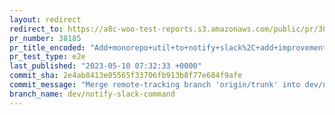 ```yaml
---
layout: redirect
redirect_to: https://a8c-woo-test-reports.s3.amazonaws.com/public/pr/38185/e2e/index.html
pr_number: 38185
pr_title_encoded: "Add+monorepo+util+to+notify+slack%2C+add+improvements+to+calling+utils+and+type+clean+up."
pr_test_type: e2e
last_published: "2023-05-10 07:32:33 +0000"
commit_sha: 2e4ab8413e05565f33706fb913b8f77e684f9afe
commit_message: "Merge remote-tracking branch 'origin/trunk' into dev/notify-slack-com…"
branch_name: dev/notify-slack-command
---
```

